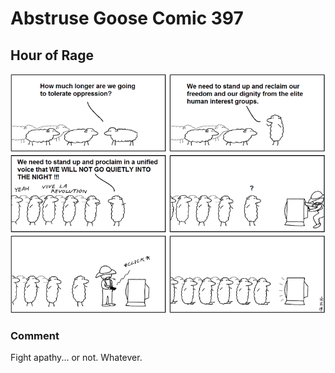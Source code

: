 # Abstruse Goose Comic 397
## Hour of Rage

![image](we_will_no_longer_tolerate_corrupt_politicians_and_elite_special_intGOING_TO_THE_JERSEY_SHORE_BITCH.png)
### Comment
Fight apathy... or not. Whatever.
